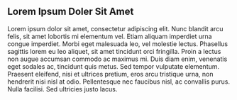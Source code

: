 ## Lorem Ipsum Doler Sit Amet
Lorem ipsum dolor sit amet, consectetur adipiscing elit. Nunc blandit arcu felis, sit amet lobortis mi elementum vel. Etiam aliquam imperdiet urna congue imperdiet. Morbi eget malesuada leo, vel molestie lectus. Phasellus sagittis lorem eu leo aliquet, sit amet tincidunt orci fringilla. Proin a lectus non augue accumsan commodo ac maximus mi. Duis diam enim, venenatis eget sodales ac, tincidunt quis metus. Sed tempor vulputate elementum. Praesent eleifend, nisi et ultrices pretium, eros arcu tristique urna, non hendrerit nisi nisl at odio. Pellentesque nec faucibus nisl, ac convallis purus. Nulla facilisi. Sed ultricies justo lacus.